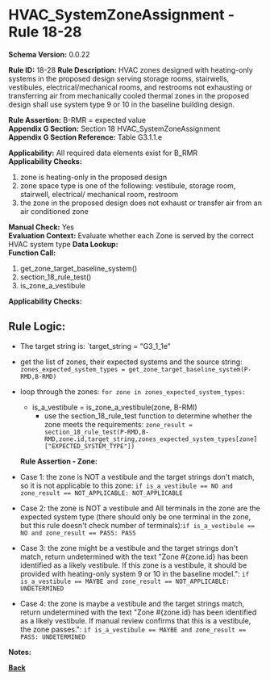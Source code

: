 # HVAC_SystemZoneAssignment - Rule 18-28
**Schema Version:** 0.0.22  

**Rule ID:** 18-28
**Rule Description:** HVAC zones designed with heating-only systems in the proposed design serving storage rooms, stairwells, vestibules, electrical/mechanical rooms, and restrooms not exhausting or transferring air from mechanically cooled thermal zones in the proposed design shall use system type 9 or 10 in the baseline building design.

**Rule Assertion:** B-RMR = expected value  
**Appendix G Section:** Section 18 HVAC_SystemZoneAssignment  
**Appendix G Section Reference:** Table G3.1.1.e

**Applicability:** All required data elements exist for B_RMR  
**Applicability Checks:**  

1. zone is heating-only in the proposed design
2. zone space type is one of the following: vestibule, storage room, stairwell, electrical/ mechanical room, restroom
3. the zone in the proposed design does not exhaust or transfer air from an air conditioned zone

**Manual Check:** Yes  
**Evaluation Context:** Evaluate whether each Zone is served by the correct HVAC system type
**Data Lookup:**   
**Function Call:** 

1. get_zone_target_baseline_system()
2. section_18_rule_test()
3. is_zone_a_vestibule


**Applicability Checks:**

## Rule Logic:  
- The target string is: `target_string = "G3_1_1e"
- get the list of zones, their expected systems and the source string: `zones_expected_system_types = get_zone_target_baseline_system(P-RMD,B-RMD)`

- loop through the zones: `for zone in zones_expected_system_types:`
  - is_a_vestibule = is_zone_a_vestibule(zone, B-RMI)
	- use the section_18_rule_test function to determine whether the zone meets the requirements: `zone_result = section_18_rule_test(P-RMD,B-RMD,zone.id,target_string,zones_expected_system_types[zone]["EXPECTED_SYSTEM_TYPE"])`


  **Rule Assertion - Zone:**

 - Case 1: the zone is NOT a vestibule and the target strings don't match, so it is not applicable to this zone: `if is_a_vestibule == NO and zone_result == NOT_APPLICABLE: NOT_APPLICABLE`
 - Case 2: the zone is NOT a vestibule and All terminals in the zone are the expected system type (there should only be one terminal in the zone, but this rule doesn't check number of terminals):`if is_a_vestibule == NO and zone_result == PASS: PASS`
 - Case 3: the zone might be a vestibule and the target strings don't match, return undetermined with the text "Zone #{zone.id} has been identified as a likely vestibule.  If this zone is a vestibule, it should be provided with heating-only system 9 or 10 in the baseline model.": `if is_a_vestibule == MAYBE and zone_result == NOT_APPLICABLE: UNDETERMINED`
 - Case 4: the zone is maybe a vestibule and the target strings match, return undetermined with the text "Zone #{zone.id} has been identified as a likely vestibule.  If manual review confirms that this is a vestibule, the zone passes.": `if is_a_vestibule == MAYBE and zone_result == PASS: UNDETERMINED`

**Notes:**

**[Back](../_toc.md)**
